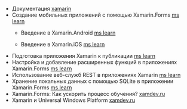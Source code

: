 - Документация [xamarin](https://docs.microsoft.com/ru-ru/xamarin/)
- Создание мобильных приложений с помощью Xamarin.Forms [ms learn](https://docs.microsoft.com/ru-ru/learn/paths/build-mobile-apps-with-xamarin-forms/)
  - Введение в Xamarin.Android [ms learn](https://docs.microsoft.com/ru-ru/learn/modules/introduction-to-xamarin-android/)

  - Введение в Xamarin.iOS [ms learn](https://docs.microsoft.com/ru-ru/learn/modules/introduction-to-xamarin-ios/)
- Подготовка приложения Xamarin к публикации [ms learn](https://docs.microsoft.com/ru-ru/learn/modules/prepare-to-publish-your-xamarin-application/)
- Настройка и добавление расширенных функций в приложениях Xamarin.Forms [ms learn](https://docs.microsoft.com/ru-ru/learn/paths/customize-your-xamarin-forms-apps/)
- Использование веб-служб REST в приложениях Xamarin [ms learn](https://docs.microsoft.com/ru-ru/learn/modules/consume-rest-services/)
- Хранение локальных данных с помощью SQLite в приложении Xamarin.Forms [ms learn](https://docs.microsoft.com/ru-ru/learn/modules/store-local-data-with-sqlite/)
- Xamarin.Forms: Как ускорить процесс обучения? [xamdev.ru](https://xamdev.ru/xamarin-forms-learn-speed-up/)
- Xamarin и Universal Windows Platform [xamdev.ru](https://xamdev.ru/xamarin-uwp/)
